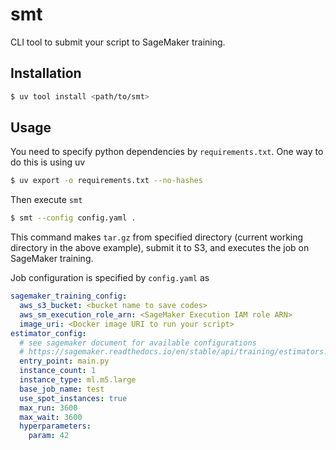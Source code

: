 # smt

CLI tool to submit your script to SageMaker training.

## Installation
```bash
$ uv tool install <path/to/smt>
```

## Usage

You need to specify python dependencies by `requirements.txt`. One way to do this is using uv
```bash
$ uv export -o requirements.txt --no-hashes
```

Then execute `smt`
```bash
$ smt --config config.yaml .
```

This command makes `tar.gz` from specified directory (current working directory in the above example), submit it to S3, and executes the job on SageMaker training.

Job configuration is specified by `config.yaml` as
```yaml
sagemaker_training_config:
  aws_s3_bucket: <bucket name to save codes>
  aws_sm_execution_role_arn: <SageMaker Execution IAM role ARN>
  image_uri: <Docker image URI to run your script>
estimator_config:
  # see sagemaker document for available configurations
  # https://sagemaker.readthedocs.io/en/stable/api/training/estimators.html#sagemaker.estimator.Estimator
  entry_point: main.py
  instance_count: 1
  instance_type: ml.m5.large
  base_job_name: test
  use_spot_instances: true
  max_run: 3600
  max_wait: 3600
  hyperparameters:
    param: 42
```
